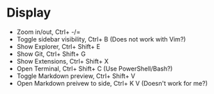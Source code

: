 # Display

* Zoom in/out, Ctrl+ -/=
* Toggle sidebar visibility, Ctrl+ B (Does not work with Vim?)
* Show Explorer, Ctrl+ Shift+ E
* Show Git, Ctrl+ Shift+ G
* Show Extensions, Ctrl+ Shift+ X
* Open Terminal, Ctrl+ Shift+ C (Use PowerShell/Bash?)
* Toggle Markdown preview, Ctrl+ Shift+ V
* Open Markdown preivew to side, Ctrl+ K V (Doesn't work for me?)